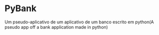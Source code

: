 # PyBank
Um pseudo-aplicativo de um aplicativo de um banco escrito em python(A pseudo app off a bank application made in python)
